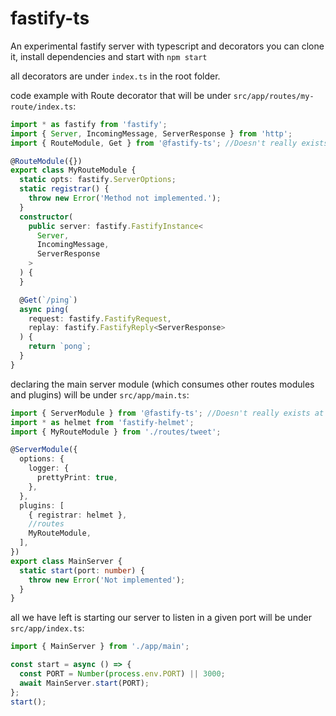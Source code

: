 # fastify-ts

An experimental fastify server with typescript and decorators
you can clone it, install dependencies and start with `npm start`

all decorators are under `index.ts` in the root folder.

code example with Route decorator that will be under `src/app/routes/my-route/index.ts`:
```typescript
import * as fastify from 'fastify';
import { Server, IncomingMessage, ServerResponse } from 'http';
import { RouteModule, Get } from '@fastify-ts'; //Doesn't really exists at npm

@RouteModule({})
export class MyRouteModule {
  static opts: fastify.ServerOptions;
  static registrar() {
    throw new Error('Method not implemented.');
  }
  constructor(
    public server: fastify.FastifyInstance<
      Server,
      IncomingMessage,
      ServerResponse
    >
  ) {
  }

  @Get(`/ping`)
  async ping(
    request: fastify.FastifyRequest,
    replay: fastify.FastifyReply<ServerResponse>
  ) {
    return `pong`;
  }
}
```

declaring the main server module (which consumes other routes modules and plugins)
will be under `src/app/main.ts`:
```typescript
import { ServerModule } from '@fastify-ts'; //Doesn't really exists at npm;
import * as helmet from 'fastify-helmet';
import { MyRouteModule } from './routes/tweet';

@ServerModule({
  options: {
    logger: {
      prettyPrint: true,
    },
  },
  plugins: [
    { registrar: helmet },
    //routes
    MyRouteModule,
  ],
})
export class MainServer {
  static start(port: number) {
    throw new Error('Not implemented');
  }
}
```

all we have left is starting our server to listen in a given port
will be under `src/app/index.ts`:
```typescript
import { MainServer } from './app/main';

const start = async () => {
  const PORT = Number(process.env.PORT) || 3000;
  await MainServer.start(PORT);
};
start();
```

